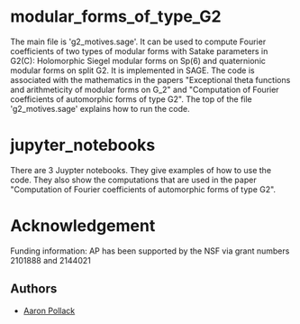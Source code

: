 # modular_forms_of_type_G2

The main file is 'g2_motives.sage'.  It can be used to compute Fourier coefficients of two types of modular forms with Satake parameters in G2(C): Holomorphic Siegel modular forms on Sp(6) and quaternionic modular forms on split G2.  It is implemented in SAGE.  The code is associated with the mathematics in the papers "Exceptional theta functions and arithmeticity of modular forms on G_2" and "Computation of Fourier coefficients of automorphic forms of type G2".  The top of the file 'g2_motives.sage' explains how to run the code.

# jupyter_notebooks

There are 3 Juypter notebooks.  They give examples of how to use the code.  They also show the computations that are used in the paper "Computation of Fourier coefficients of automorphic forms of type G2".

# Acknowledgement

Funding information: AP has been supported by the NSF via grant numbers 2101888 and 2144021

## Authors

- [Aaron Pollack](https://mathweb.ucsd.edu/~apollack/)
